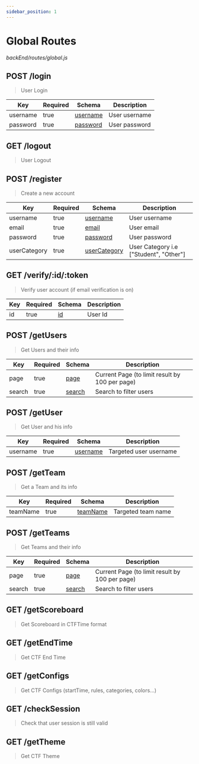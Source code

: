 ```yaml
---
sidebar_position: 1
---
```


# Global Routes

_backEnd/routes/global.js_

## POST /login

> User Login

| Key      | Required | Schema                             | Description   |
| -------- | -------- | ---------------------------------- | ------------- |
| username | true     | [username](utils/schemas#username) | User username |
| password | true     | [password](utils/schemas#username) | User password |

## GET /logout

> User Logout

## POST /register

> Create a new account

| Key          | Required | Schema                                     | Description                            |
| ------------ | -------- | ------------------------------------------ | -------------------------------------- |
| username     | true     | [username](utils/schemas#username)         | User username                          |
| email        | true     | [email](utils/schemas#email)               | User email                             |
| password     | true     | [password](utils/schemas#username)         | User password                          |
| userCategory | true     | [userCategory](utils/schemas#userCategory) | User Category i.e ["Student", "Other"] |

## GET /verify/:id/:token

> Verify user account (if email verification is on)

| Key | Required | Schema                 | Description |
| --- | -------- | ---------------------- | ----------- |
| id  | true     | [id](utils/schemas#id) | User Id     |

## POST /getUsers

> Get Users and their info

| Key    | Required | Schema                         | Description                                    |
| ------ | -------- | ------------------------------ | ---------------------------------------------- |
| page   | true     | [page](utils/schemas#page)     | Current Page (to limit result by 100 per page) |
| search | true     | [search](utils/schemas#search) | Search to filter users                         |

## POST /getUser

> Get User and his info

| Key      | Required | Schema                             | Description            |
| -------- | -------- | ---------------------------------- | ---------------------- |
| username | true     | [username](utils/schemas#username) | Targeted user username |

## POST /getTeam

> Get a Team and its info

| Key      | Required | Schema                             | Description        |
| -------- | -------- | ---------------------------------- | ------------------ |
| teamName | true     | [teamName](utils/schemas#teamName) | Targeted team name |

## POST /getTeams

> Get Teams and their info

| Key    | Required | Schema                         | Description                                    |
| ------ | -------- | ------------------------------ | ---------------------------------------------- |
| page   | true     | [page](utils/schemas#page)     | Current Page (to limit result by 100 per page) |
| search | true     | [search](utils/schemas#search) | Search to filter users                         |

## GET /getScoreboard

> Get Scoreboard in CTFTime format

## GET /getEndTime

> Get CTF End Time

## GET /getConfigs

> Get CTF Configs (startTime, rules, categories, colors...)

## GET /checkSession

> Check that user session is still valid

## GET /getTheme

> Get CTF Theme
